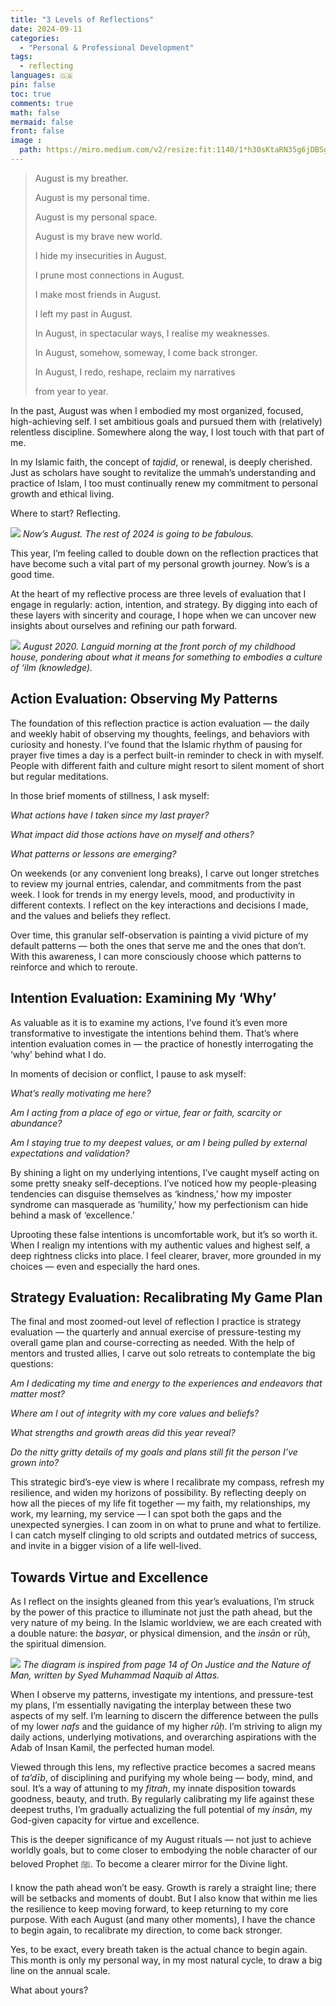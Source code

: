 ```yaml
---
title: "3 Levels of Reflections"
date: 2024-09-11
categories:
  - "Personal & Professional Development"
tags:
  - reflecting
languages: 🇬🇧
pin: false
toc: true
comments: true
math: false
mermaid: false
front: false
image :
  path: https://miro.medium.com/v2/resize:fit:1140/1*h30sKtaRN35g6jDBSgDwsA.png
---
```


> August is my breather.
>
> August is my personal time.
>
> August is my personal space.
>
> August is my brave new world.
>
> I hide my insecurities in August.
>
> I prune most connections in August.
>
> I make most friends in August.
>
> I left my past in August.
>
> In August, in spectacular ways, I realise my weaknesses.
>
> In August, somehow, someway, I come back stronger.
>
> In August, I redo, reshape, reclaim my narratives
>
> from year to year.

In the past, August was when I embodied my most organized, focused, high-achieving self. I set ambitious goals and pursued them with (relatively) relentless discipline. Somewhere along the way, I lost touch with that part of me.

In my Islamic faith, the concept of *tajdid*, or renewal, is deeply cherished. Just as scholars have sought to revitalize the ummah’s understanding and practice of Islam, I too must continually renew my commitment to personal growth and ethical living.

Where to start? Reflecting.

![](https://miro.medium.com/v2/resize:fit:798/1*WT2GpCldldReMXeCL7IGAQ.png)
_Now’s August. The rest of 2024 is going to be fabulous._

This year, I’m feeling called to double down on the reflection practices that have become such a vital part of my personal growth journey. Now’s is a good time.

At the heart of my reflective process are three levels of evaluation that I engage in regularly: action, intention, and strategy. By digging into each of these layers with sincerity and courage, I hope when we can uncover new insights about ourselves and refining our path forward.

![](https://miro.medium.com/v2/resize:fit:1140/1*Hyrx9-_5-ZP11R-AZB_RjA.jpeg)
_August 2020. Languid morning at the front porch of my childhood house, pondering about what it means for something to embodies a culture of ‘ilm (knowledge)._

## **Action Evaluation: Observing My Patterns**

The foundation of this reflection practice is action evaluation — the daily and weekly habit of observing my thoughts, feelings, and behaviors with curiosity and honesty. I’ve found that the Islamic rhythm of pausing for prayer five times a day is a perfect built-in reminder to check in with myself. People with different faith and culture might resort to silent moment of short but regular meditations.

In those brief moments of stillness, I ask myself:

*What actions have I taken since my last prayer?*

*What impact did those actions have on myself and others?*

*What patterns or lessons are emerging?*

On weekends (or any convenient long breaks), I carve out longer stretches to review my journal entries, calendar, and commitments from the past week. I look for trends in my energy levels, mood, and productivity in different contexts. I reflect on the key interactions and decisions I made, and the values and beliefs they reflect.

Over time, this granular self-observation is painting a vivid picture of my default patterns — both the ones that serve me and the ones that don’t. With this awareness, I can more consciously choose which patterns to reinforce and which to reroute.

## **Intention Evaluation: Examining My ‘Why’**

As valuable as it is to examine my actions, I’ve found it’s even more transformative to investigate the intentions behind them. That’s where intention evaluation comes in — the practice of honestly interrogating the ‘why’ behind what I do.

In moments of decision or conflict, I pause to ask myself:

*What’s really motivating me here?*

*Am I acting from a place of ego or virtue, fear or faith, scarcity or abundance?*

*Am I staying true to my deepest values, or am I being pulled by external expectations and validation?*

By shining a light on my underlying intentions, I’ve caught myself acting on some pretty sneaky self-deceptions. I’ve noticed how my people-pleasing tendencies can disguise themselves as ‘kindness,’ how my imposter syndrome can masquerade as ‘humility,’ how my perfectionism can hide behind a mask of ‘excellence.’

Uprooting these false intentions is uncomfortable work, but it’s so worth it. When I realign my intentions with my authentic values and highest self, a deep rightness clicks into place. I feel clearer, braver, more grounded in my choices — even and especially the hard ones.

## **Strategy Evaluation: Recalibrating My Game Plan**

The final and most zoomed-out level of reflection I practice is strategy evaluation — the quarterly and annual exercise of pressure-testing my overall game plan and course-correcting as needed. With the help of mentors and trusted allies, I carve out solo retreats to contemplate the big questions:

*Am I dedicating my time and energy to the experiences and endeavors that matter most?*

*Where am I out of integrity with my core values and beliefs?*

*What strengths and growth areas did this year reveal?*

*Do the nitty gritty details of my goals and plans still fit the person I’ve grown into?*

This strategic bird’s-eye view is where I recalibrate my compass, refresh my resilience, and widen my horizons of possibility. By reflecting deeply on how all the pieces of my life fit together — my faith, my relationships, my work, my learning, my service — I can spot both the gaps and the unexpected synergies. I can zoom in on what to prune and what to fertilize. I can catch myself clinging to old scripts and outdated metrics of success, and invite in a bigger vision of a life well-lived.

## Towards Virtue and Excellence

As I reflect on the insights gleaned from this year’s evaluations, I’m struck by the power of this practice to illuminate not just the path ahead, but the very nature of my being. In the Islamic worldview, we are each created with a double nature: the *basyar*, or physical dimension, and the *insān* or rūḥ, the spiritual dimension.

![](https://miro.medium.com/v2/resize:fit:1140/1*h30sKtaRN35g6jDBSgDwsA.png)
_The diagram is inspired from *page 14 of On Justice and the Nature of Man*, written by Syed Muhammad Naquib al Attas._

When I observe my patterns, investigate my intentions, and pressure-test my plans, I’m essentially navigating the interplay between these two aspects of my self. I’m learning to discern the difference between the pulls of my lower *nafs* and the guidance of my higher *rūḥ*. I’m striving to align my daily actions, underlying motivations, and overarching aspirations with the Adab of Insan Kamil, the perfected human model.

Viewed through this lens, my reflective practice becomes a sacred means of *ta’dīb*, of disciplining and purifying my whole being — body, mind, and soul. It’s a way of attuning to my *fitrah*, my innate disposition towards goodness, beauty, and truth. By regularly calibrating my life against these deepest truths, I’m gradually actualizing the full potential of my *insān*, my God-given capacity for virtue and excellence.

This is the deeper significance of my August rituals — not just to achieve worldly goals, but to come closer to embodying the noble character of our beloved Prophet ﷺ. To become a clearer mirror for the Divine light.

I know the path ahead won’t be easy. Growth is rarely a straight line; there will be setbacks and moments of doubt. But I also know that within me lies the resilience to keep moving forward, to keep returning to my core purpose. With each August (and many other moments), I have the chance to begin again, to recalibrate my direction, to come back stronger.

Yes, to be exact, every breath taken is the actual chance to begin again. This month is only my personal way, in my most natural cycle, to draw a big line on the annual scale.

What about yours?